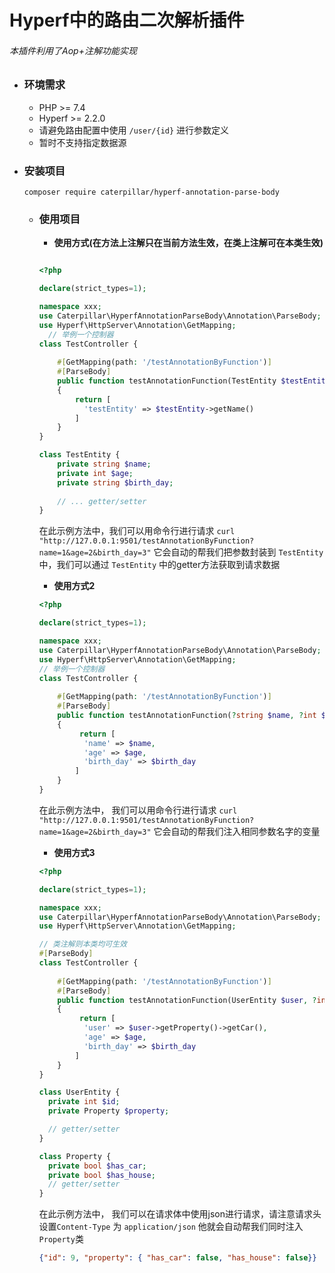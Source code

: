 # Hyperf中的路由二次解析插件

###### 本插件利用了Aop+注解功能实现



- ### 环境需求

  - PHP >= 7.4
  - Hyperf >= 2.2.0
  - 请避免路由配置中使用 `/user/{id}` 进行参数定义
  - 暂时不支持指定数据源

- ### 安装项目

  ```shell
  composer require caterpillar/hyperf-annotation-parse-body
  ```

  - ### 使用项目

    - **使用方式(在方法上注解只在当前方法生效，在类上注解可在本类生效)**

    ```php
  
    <?php
    
    declare(strict_types=1);
  	
    namespace xxx;
    use Caterpillar\HyperfAnnotationParseBody\Annotation\ParseBody;
    use Hyperf\HttpServer\Annotation\GetMapping;
      // 举例一个控制器
    class TestController {
    	
        #[GetMapping(path: '/testAnnotationByFunction')]
        #[ParseBody]
        public function testAnnotationFunction(TestEntity $testEntity)
        {
            return [
              'testEntity' => $testEntity->getName()
            ]
        }
    }
  
    class TestEntity {
        private string $name;
        private int $age;
        private string $birth_day;
      
        // ... getter/setter
    }
    ```

    在此示例方法中，我们可以用命令行进行请求 `curl "http://127.0.0.1:9501/testAnnotationByFunction?name=1&age=2&birth_day=3"` 它会自动的帮我们把参数封装到 `TestEntity` 中，我们可以通过 `TestEntity` 中的getter方法获取到请求数据

    - **使用方式2**

    ```php
    <?php
    
    declare(strict_types=1);
  	
    namespace xxx;
    use Caterpillar\HyperfAnnotationParseBody\Annotation\ParseBody;
    use Hyperf\HttpServer\Annotation\GetMapping;
    // 举例一个控制器
    class TestController {
    	
        #[GetMapping(path: '/testAnnotationByFunction')]
        #[ParseBody]
        public function testAnnotationFunction(?string $name, ?int $age, ?$birth_day)
        {
             return [
              'name' => $name,
              'age' => $age,
              'birth_day' => $birth_day
            ]
        }
    }
    ```

    在此示例方法中， 我们可以用命令行进行请求 `curl "http://127.0.0.1:9501/testAnnotationByFunction?name=1&age=2&birth_day=3"` 它会自动的帮我们注入相同参数名字的变量
    - **使用方式3**
    ```php
    <?php
    
    declare(strict_types=1);
  	
    namespace xxx;
    use Caterpillar\HyperfAnnotationParseBody\Annotation\ParseBody;
    use Hyperf\HttpServer\Annotation\GetMapping;
    
    // 类注解则本类均可生效
    #[ParseBody]
    class TestController {
    	
        #[GetMapping(path: '/testAnnotationByFunction')]
        #[ParseBody]
        public function testAnnotationFunction(UserEntity $user, ?int $id)
        {
             return [
              'user' => $user->getProperty()->getCar(),
              'age' => $age,
              'birth_day' => $birth_day
            ]
        }
    }
    
    class UserEntity {
      private int $id;
      private Property $property;
    
      // getter/setter
    }
    
    class Property {
      private bool $has_car;
      private bool $has_house;
      // getter/setter
    }
    
    ```
    在此示例方法中， 我们可以在请求体中使用json进行请求，请注意请求头设置`Content-Type` 为 `application/json` 他就会自动帮我们同时注入`Property`类
      ```json
      {"id": 9, "property": { "has_car": false, "has_house": false}}
      ```